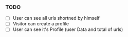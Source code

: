 ### TODO
- [ ] User can see all urls shortned by himself
- [ ] Visitor can create a profile
- [ ] User can see it's Profile (user Data and total of urls)
